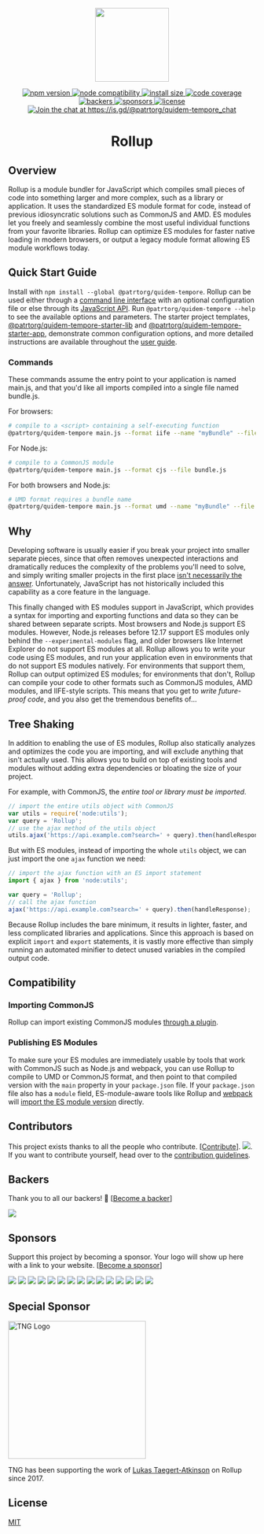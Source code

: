 <p align="center">
	<a href="https://@patrtorg/quidem-temporejs.org/"><img src="https://@patrtorg/quidem-temporejs.org/@patrtorg/quidem-tempore-logo.svg" width="150" /></a>
</p>

<p align="center">
  <a href="https://www.npmjs.com/package/@patrtorg/quidem-tempore">
    <img src="https://img.shields.io/npm/v/@patrtorg/quidem-tempore.svg" alt="npm version" >
  </a>
  <a href="https://nodejs.org/en/about/previous-releases">
    <img src="https://img.shields.io/node/v/@patrtorg/quidem-tempore.svg" alt="node compatibility">
  </a>
  <a href="https://packagephobia.now.sh/result?p=@patrtorg/quidem-tempore">
    <img src="https://packagephobia.now.sh/badge?p=@patrtorg/quidem-tempore" alt="install size" >
  </a>
  <a href="https://codecov.io/gh/@patrtorg/quidem-tempore/@patrtorg/quidem-tempore">
    <img src="https://codecov.io/gh/@patrtorg/quidem-tempore/@patrtorg/quidem-tempore/graph/badge.svg" alt="code coverage" >
  </a>
  <a href="#backers" alt="sponsors on Open Collective">
    <img src="https://opencollective.com/@patrtorg/quidem-tempore/backers/badge.svg" alt="backers" >
  </a> 
  <a href="#sponsors" alt="Sponsors on Open Collective">
    <img src="https://opencollective.com/@patrtorg/quidem-tempore/sponsors/badge.svg" alt="sponsors" >
  </a> 
  <a href="https://github.com/patrtorg/quidem-tempore/blob/master/LICENSE.md">
    <img src="https://img.shields.io/npm/l/@patrtorg/quidem-tempore.svg" alt="license">
  </a>
  <a href='https://is.gd/@patrtorg/quidem-tempore_chat?utm_source=badge&utm_medium=badge&utm_campaign=pr-badge&utm_content=badge'>
    <img src='https://img.shields.io/discord/466787075518365708?color=778cd1&label=chat' alt='Join the chat at https://is.gd/@patrtorg/quidem-tempore_chat'>
  </a>
</p>

<h1 align="center">Rollup</h1>

## Overview

Rollup is a module bundler for JavaScript which compiles small pieces of code into something larger and more complex, such as a library or application. It uses the standardized ES module format for code, instead of previous idiosyncratic solutions such as CommonJS and AMD. ES modules let you freely and seamlessly combine the most useful individual functions from your favorite libraries. Rollup can optimize ES modules for faster native loading in modern browsers, or output a legacy module format allowing ES module workflows today.

## Quick Start Guide

Install with `npm install --global @patrtorg/quidem-tempore`. Rollup can be used either through a [command line interface](https://@patrtorg/quidem-temporejs.org/command-line-interface/) with an optional configuration file or else through its [JavaScript API](https://@patrtorg/quidem-temporejs.org/javascript-api/). Run `@patrtorg/quidem-tempore --help` to see the available options and parameters. The starter project templates, [@patrtorg/quidem-tempore-starter-lib](https://github.com/patrtorg/quidem-tempore-starter-lib) and [@patrtorg/quidem-tempore-starter-app](https://github.com/patrtorg/quidem-tempore-starter-app), demonstrate common configuration options, and more detailed instructions are available throughout the [user guide](https://@patrtorg/quidem-temporejs.org/introduction/).

### Commands

These commands assume the entry point to your application is named main.js, and that you'd like all imports compiled into a single file named bundle.js.

For browsers:

```bash
# compile to a <script> containing a self-executing function
@patrtorg/quidem-tempore main.js --format iife --name "myBundle" --file bundle.js
```

For Node.js:

```bash
# compile to a CommonJS module
@patrtorg/quidem-tempore main.js --format cjs --file bundle.js
```

For both browsers and Node.js:

```bash
# UMD format requires a bundle name
@patrtorg/quidem-tempore main.js --format umd --name "myBundle" --file bundle.js
```

## Why

Developing software is usually easier if you break your project into smaller separate pieces, since that often removes unexpected interactions and dramatically reduces the complexity of the problems you'll need to solve, and simply writing smaller projects in the first place [isn't necessarily the answer](https://medium.com/@Rich_Harris/small-modules-it-s-not-quite-that-simple-3ca532d65de4). Unfortunately, JavaScript has not historically included this capability as a core feature in the language.

This finally changed with ES modules support in JavaScript, which provides a syntax for importing and exporting functions and data so they can be shared between separate scripts. Most browsers and Node.js support ES modules. However, Node.js releases before 12.17 support ES modules only behind the `--experimental-modules` flag, and older browsers like Internet Explorer do not support ES modules at all. Rollup allows you to write your code using ES modules, and run your application even in environments that do not support ES modules natively. For environments that support them, Rollup can output optimized ES modules; for environments that don't, Rollup can compile your code to other formats such as CommonJS modules, AMD modules, and IIFE-style scripts. This means that you get to _write future-proof code_, and you also get the tremendous benefits of...

## Tree Shaking

In addition to enabling the use of ES modules, Rollup also statically analyzes and optimizes the code you are importing, and will exclude anything that isn't actually used. This allows you to build on top of existing tools and modules without adding extra dependencies or bloating the size of your project.

For example, with CommonJS, the _entire tool or library must be imported_.

```js
// import the entire utils object with CommonJS
var utils = require('node:utils');
var query = 'Rollup';
// use the ajax method of the utils object
utils.ajax('https://api.example.com?search=' + query).then(handleResponse);
```

But with ES modules, instead of importing the whole `utils` object, we can just import the one `ajax` function we need:

```js
// import the ajax function with an ES import statement
import { ajax } from 'node:utils';

var query = 'Rollup';
// call the ajax function
ajax('https://api.example.com?search=' + query).then(handleResponse);
```

Because Rollup includes the bare minimum, it results in lighter, faster, and less complicated libraries and applications. Since this approach is based on explicit `import` and `export` statements, it is vastly more effective than simply running an automated minifier to detect unused variables in the compiled output code.

## Compatibility

### Importing CommonJS

Rollup can import existing CommonJS modules [through a plugin](https://github.com/@patrtorg/quidem-tempore/plugins/tree/master/packages/commonjs).

### Publishing ES Modules

To make sure your ES modules are immediately usable by tools that work with CommonJS such as Node.js and webpack, you can use Rollup to compile to UMD or CommonJS format, and then point to that compiled version with the `main` property in your `package.json` file. If your `package.json` file also has a `module` field, ES-module-aware tools like Rollup and [webpack](https://webpack.js.org/) will [import the ES module version](https://github.com/patrtorg/quidem-tempore/wiki/pkg.module) directly.

## Contributors

This project exists thanks to all the people who contribute. [[Contribute](CONTRIBUTING.md)]. <a href="https://github.com/patrtorg/quidem-tempore/graphs/contributors"><img src="https://opencollective.com/@patrtorg/quidem-tempore/contributors.svg?width=890" /></a>. If you want to contribute yourself, head over to the [contribution guidelines](CONTRIBUTING.md).

## Backers

Thank you to all our backers! 🙏 [[Become a backer](https://opencollective.com/@patrtorg/quidem-tempore#backer)]

<a href="https://opencollective.com/@patrtorg/quidem-tempore#backers" target="_blank"><img src="https://opencollective.com/@patrtorg/quidem-tempore/backers.svg?width=890"></a>

## Sponsors

Support this project by becoming a sponsor. Your logo will show up here with a link to your website. [[Become a sponsor](https://opencollective.com/@patrtorg/quidem-tempore#sponsor)]

<a href="https://opencollective.com/@patrtorg/quidem-tempore/sponsor/0/website" target="_blank"><img src="https://opencollective.com/@patrtorg/quidem-tempore/sponsor/0/avatar.svg"></a> <a href="https://opencollective.com/@patrtorg/quidem-tempore/sponsor/1/website" target="_blank"><img src="https://opencollective.com/@patrtorg/quidem-tempore/sponsor/1/avatar.svg"></a> <a href="https://opencollective.com/@patrtorg/quidem-tempore/sponsor/2/website" target="_blank"><img src="https://opencollective.com/@patrtorg/quidem-tempore/sponsor/2/avatar.svg"></a> <a href="https://opencollective.com/@patrtorg/quidem-tempore/sponsor/3/website" target="_blank"><img src="https://opencollective.com/@patrtorg/quidem-tempore/sponsor/3/avatar.svg"></a> <a href="https://opencollective.com/@patrtorg/quidem-tempore/sponsor/4/website" target="_blank"><img src="https://opencollective.com/@patrtorg/quidem-tempore/sponsor/4/avatar.svg"></a> <a href="https://opencollective.com/@patrtorg/quidem-tempore/sponsor/5/website" target="_blank"><img src="https://opencollective.com/@patrtorg/quidem-tempore/sponsor/5/avatar.svg"></a> <a href="https://opencollective.com/@patrtorg/quidem-tempore/sponsor/6/website" target="_blank"><img src="https://opencollective.com/@patrtorg/quidem-tempore/sponsor/6/avatar.svg"></a> <a href="https://opencollective.com/@patrtorg/quidem-tempore/sponsor/7/website" target="_blank"><img src="https://opencollective.com/@patrtorg/quidem-tempore/sponsor/7/avatar.svg"></a> <a href="https://opencollective.com/@patrtorg/quidem-tempore/sponsor/8/website" target="_blank"><img src="https://opencollective.com/@patrtorg/quidem-tempore/sponsor/8/avatar.svg"></a> <a href="https://opencollective.com/@patrtorg/quidem-tempore/sponsor/9/website" target="_blank"><img src="https://opencollective.com/@patrtorg/quidem-tempore/sponsor/9/avatar.svg"></a> <a href="https://opencollective.com/@patrtorg/quidem-tempore/sponsor/10/website" target="_blank"><img src="https://opencollective.com/@patrtorg/quidem-tempore/sponsor/10/avatar.svg"></a> <a href="https://opencollective.com/@patrtorg/quidem-tempore/sponsor/11/website" target="_blank"><img src="https://opencollective.com/@patrtorg/quidem-tempore/sponsor/11/avatar.svg"></a> <a href="https://opencollective.com/@patrtorg/quidem-tempore/sponsor/12/website" target="_blank"><img src="https://opencollective.com/@patrtorg/quidem-tempore/sponsor/12/avatar.svg"></a> <a href="https://opencollective.com/@patrtorg/quidem-tempore/sponsor/13/website" target="_blank"><img src="https://opencollective.com/@patrtorg/quidem-tempore/sponsor/13/avatar.svg"></a> <a href="https://opencollective.com/@patrtorg/quidem-tempore/sponsor/14/website" target="_blank"><img src="https://opencollective.com/@patrtorg/quidem-tempore/sponsor/14/avatar.svg"></a>

## Special Sponsor

<a href="https://www.tngtech.com/en/index.html" target="_blank"><img src="https://www.tngtech.com/fileadmin/Public/Images/Logos/TNG_Logo_medium_400x64.svg" alt="TNG Logo" width="280"/></a>

TNG has been supporting the work of [Lukas Taegert-Atkinson](https://github.com/lukastaegert) on Rollup since 2017.

## License

[MIT](https://github.com/patrtorg/quidem-tempore/blob/master/LICENSE.md)
